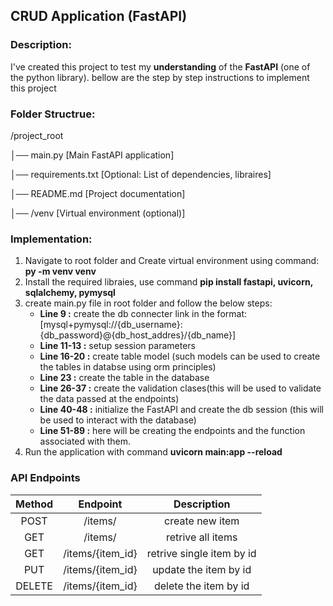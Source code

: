 
## CRUD Application (FastAPI)

### Description:

I've created this project to test my **understanding** of the **FastAPI** (one of the python library). bellow are the step by step instructions to implement this project

### Folder Structrue:

/project_root

│── main.py                 [Main FastAPI application]

│── requirements.txt        [Optional: List of dependencies, libraires]

│── README.md               [Project documentation]

│── /venv                   [Virtual environment (optional)]


### Implementation:

1. Navigate to root folder and Create virtual environment using command: **py -m venv venv**
2. Install the required libraies, use command **pip install fastapi, uvicorn, sqlalchemy, pymysql**
3. create main.py file in root folder and follow the below steps:
    * **Line 9 :** create the db connecter link in the format: [mysql+pymysql://{db_username}:{db_password}@{db_host_addres}/{db_name}] 
    * **Line 11-13 :** setup session parameters
    * **Line 16-20 :** create table model (such models can be used to create the tables in databse using orm principles)
    * **Line 23 :** create the table in the database
    * **Line 26-37 :** create the validation clases(this will be used to validate the data passed at the endpoints)
    * **Line 40-48 :** initialize the FastAPI and create the db session (this will be used to interact with the database)
    * **Line 51-89 :** here will be creating the endpoints and the function associated with them.
4. Run the application with command **uvicorn main:app --reload**


### API Endpoints

| Method | Endpoint         | Description                |
|:------:|:----------------:|:--------------------------:|
| POST   | /items/          | create new item            |
| GET    | /items/          | retrive all items          |
| GET    | /items/{item_id} | retrive single item by id  |
| PUT    | /items/{item_id} | update the item by id      |
| DELETE | /items/{item_id} | delete the item by id      |
